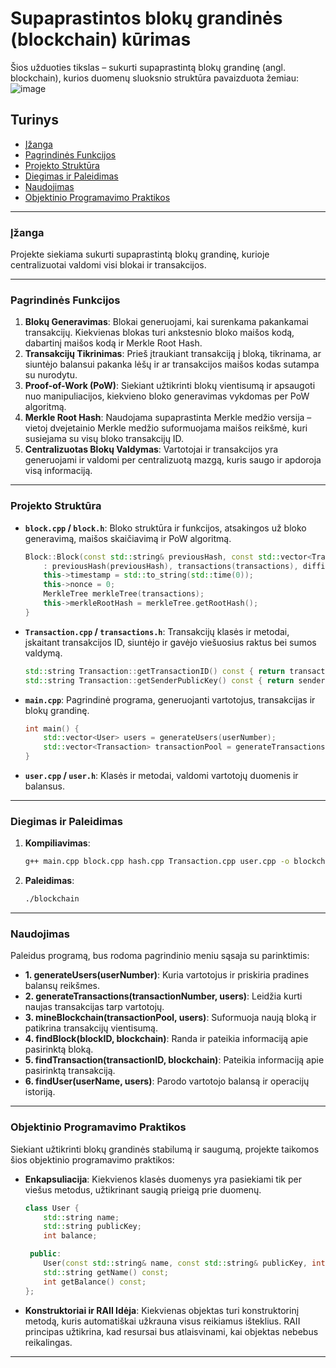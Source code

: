 # Supaprastintos blokų grandinės (blockchain) kūrimas

Šios užduoties tikslas – sukurti supaprastintą blokų grandinę (angl. blockchain), kurios duomenų sluoksnio struktūra pavaizduota žemiau:
![image](https://github.com/user-attachments/assets/7a5c5534-75df-4f36-a55e-9321f404bb1a)

## Turinys

- [Įžanga](#Įžanga)
- [Pagrindinės Funkcijos](#Pagrindinės-Funkcijos)
- [Projekto Struktūra](#Projekto-Struktūra)
- [Diegimas ir Paleidimas](#Diegimas-ir-Paleidimas)
- [Naudojimas](#Naudojimas)
- [Objektinio Programavimo Praktikos](#Objektinio-Programavimo-Praktikos)

---

### Įžanga

Projekte siekiama sukurti supaprastintą blokų grandinę, kurioje centralizuotai valdomi visi blokai ir transakcijos. 

---

### Pagrindinės Funkcijos

1. **Blokų Generavimas**: Blokai generuojami, kai surenkama pakankamai transakcijų. Kiekvienas blokas turi ankstesnio bloko maišos kodą, dabartinį maišos kodą ir Merkle Root Hash.
2. **Transakcijų Tikrinimas**: Prieš įtraukiant transakciją į bloką, tikrinama, ar siuntėjo balansui pakanka lėšų ir ar transakcijos maišos kodas sutampa su nurodytu.
3. **Proof-of-Work (PoW)**: Siekiant užtikrinti blokų vientisumą ir apsaugoti nuo manipuliacijos, kiekvieno bloko generavimas vykdomas per PoW algoritmą.
4. **Merkle Root Hash**: Naudojama supaprastinta Merkle medžio versija – vietoj dvejetainio Merkle medžio suformuojama maišos reikšmė, kuri susiejama su visų bloko transakcijų ID.
5. **Centralizuotas Blokų Valdymas**: Vartotojai ir transakcijos yra generuojami ir valdomi per centralizuotą mazgą, kuris saugo ir apdoroja visą informaciją.

---

### Projekto Struktūra

- **`block.cpp` / `block.h`**: Bloko struktūra ir funkcijos, atsakingos už bloko generavimą, maišos skaičiavimą ir PoW algoritmą.
  
  ```cpp
  Block::Block(const std::string& previousHash, const std::vector<Transaction>& transactions, int difficultyTarget)
      : previousHash(previousHash), transactions(transactions), difficultyTarget(difficultyTarget) {
      this->timestamp = std::to_string(std::time(0));
      this->nonce = 0;
      MerkleTree merkleTree(transactions);
      this->merkleRootHash = merkleTree.getRootHash();
  }
  ```
  
- **`Transaction.cpp` / `transactions.h`**: Transakcijų klasės ir metodai, įskaitant transakcijos ID, siuntėjo ir gavėjo viešuosius raktus bei sumos valdymą.
  
  ```cpp
  std::string Transaction::getTransactionID() const { return transactionID; }
  std::string Transaction::getSenderPublicKey() const { return senderPublicKey; }
  ```

- **`main.cpp`**: Pagrindinė programa, generuojanti vartotojus, transakcijas ir blokų grandinę.
  
  ```cpp
  int main() {
      std::vector<User> users = generateUsers(userNumber);
      std::vector<Transaction> transactionPool = generateTransactions(transactionNumber, users);
  }
  ```

- **`user.cpp` / `user.h`**: Klasės ir metodai, valdomi vartotojų duomenis ir balansus.

---

### Diegimas ir Paleidimas

1. **Kompiliavimas**:
   ```bash
   g++ main.cpp block.cpp hash.cpp Transaction.cpp user.cpp -o blockchain
   ```

2. **Paleidimas**:
   ```bash
   ./blockchain
   ```

---

### Naudojimas

Paleidus programą, bus rodoma pagrindinio meniu sąsaja su parinktimis:

- **1. generateUsers(userNumber)**: Kuria vartotojus ir priskiria pradines balansų reikšmes.
- **2. generateTransactions(transactionNumber, users)**: Leidžia kurti naujas transakcijas tarp vartotojų.
- **3. mineBlockchain(transactionPool, users)**: Suformuoja naują bloką ir patikrina transakcijų vientisumą.
- **4. findBlock(blockID, blockchain)**: Randa ir pateikia informaciją apie pasirinktą bloką.
- **5. findTransaction(transactionID, blockchain)**: Pateikia informaciją apie pasirinktą transakciją.
- **6. findUser(userName, users)**: Parodo vartotojo balansą ir operacijų istoriją.

---

### Objektinio Programavimo Praktikos

Siekiant užtikrinti blokų grandinės stabilumą ir saugumą, projekte taikomos šios objektinio programavimo praktikos:

- **Enkapsuliacija**: Kiekvienos klasės duomenys yra pasiekiami tik per viešus metodus, užtikrinant saugią prieigą prie duomenų.
  
  ```cpp
  class User {
      std::string name;
      std::string publicKey;
      int balance;

   public:
      User(const std::string& name, const std::string& publicKey, int balance);
      std::string getName() const;
      int getBalance() const;
  };
  ```

- **Konstruktoriai ir RAII Idėja**: Kiekvienas objektas turi konstruktorinį metodą, kuris automatiškai užkrauna visus reikiamus išteklius. RAII principas užtikrina, kad resursai bus atlaisvinami, kai objektas nebebus reikalingas.

---
